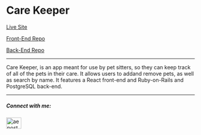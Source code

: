 # Care Keeper
[Live Site](https://care-keeper-front-end.vercel.app/)

[Front-End Repo](https://github.com/aeposten/care-keeper-front-end)

[Back-End Repo](https://github.com/aeposten/care-keeper-psql) 
 
 
---
Care Keeper, is an app meant for use by pet sitters, so they can keep track of all of the pets in their care. It allows users to addand remove pets, as well as search by name. It features a React front-end and Ruby-on-Rails and PostgreSQL back-end.


---
<h5 align="left">Connect with me:</h5>
<p align="left">
<a href="https://linkedin.com/in/aeposten" target="blank"><img align="center" src="https://raw.githubusercontent.com/rahuldkjain/github-profile-readme-generator/master/src/images/icons/Social/linked-in-alt.svg" alt="aeposten" height="30" width="40" />
